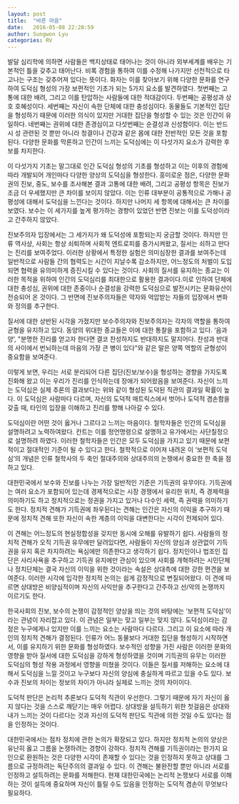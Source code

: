 ```yaml
---
layout: post
title:  "바른 마음"
date:   2016-05-08 22:28:59
author: Sungwon Lyu
categories: RV
---
```

 발달 심리학에 의하면 사람들은 백지상태로 태어나는 것이 아니라 외부세계를 배우는 기본적인 틀을 갖추고 태어난다. 비록 경험을 통하여 이를 수정해 나가지만 선천적으로 타고나는 구조는 갖추어져 있다는 뜻이다. 화자는 이를 찾아보기 위해 다양한 문화를 연구하여 도덕심 형성의 가장 보편적인 기초가 되는 5가지 요소를 발견하였다. 첫번째는 고통에 대한 배려, 그리고 이를 탄압하는 사람들에 대한 적대감이다. 두번째는 공평성과 상호 호혜성이다. 세번째는 자신이 속한 단체에 대한 충성심이다. 동물들도 기본적인 집단을 형성하기 때문에 이러한 의식이 있지만 거대한 집단을 형성할 수 있는 것은 인간이 유일하다. 네번째는 권위에 대한 존경심이고 다섯번째는 순결성과 신성함이다. 이는 반드시 성 관련된 것 뿐만 아니라 청결이나 건강과 같은 몸에 대한 전반적인 모든 것을 포함된다. 다양한 문화를 막론하고 인간이 느끼는 도덕심에는 이 다섯가지 요소가 강력한 후보를 차지한다.

 이 다섯가지 기초는 말그대로 인간 도덕심 형성의 기초를 형성하고 이는 이후의 경험에 따라 개발되어 개인마다 다양한 양상의 도덕심을 형성한다. 흥미로운 점은, 다양한 문화권의 진보, 중도, 보수를 조사해본 결과 고통에 대한 배려, 그리고 공평성 항목은 진보가 조금 더 우세했지만 큰 차이를 보이지 않았다. 이는 인류 대부분이 공통적으로 가해나 공평성에 대해서 도덕심을 느낀다는 것이다. 하지만 나머지 세 항목에 대해서는 큰 차이를 보였다. 보수는 이 세가지를 높게 평가하는 경향이 있었던 반면 진보는 이를 도덕성이라고 간주하지 않았다.

 진보주의자 입장에서는 그 세가지가 왜 도덕성에 포함되는지 궁금할 것이다. 하지만 인류 역사상, 사회는 항상 쇠퇴하며 사회적 엔트로피를 증가시켜왔고, 질서는 쇠하고 만다는 진리를 보여주었다. 이러한 상황에서 특정한 실험은 의미심장한 결과를 보여주는데 일반적으로 사람들 간의 협력도는 시간이 지날수록 감소하지만, 어느정도의 처벌이 도입되면 협력을 유의미하게 증진시킬 수 있다는 것이다. 사회의 질서를 유지하는 종교는 이러한 목적을 위하여 인간의 도덕심리를 최대한으로 활용한 결과이다.이로 인하여 단체에 대한 충성심, 권위에 대한 존중이나 순결성을 강력한 도덕심으로 발전시키는 문화유산이 전승되어 온 것이다. 그 반면에 진보주의자들은 약자와 억압받는 자들의 입장에서 변화와 정의를 추구한다.

 질서에 대한 상반된 시각을 가졌지만 보수주의자와 진보주의자는 각자의 역할을 통하여 균형을 유지하고 있다. 동양의 위대한 종교들은 이에 대한 통찰을 포함하고 있다. ‘음과 양’,  "분명한 진리를 얻고자 한다면 결코 찬성하지도 반대하지도 말지어다. 찬성과 반대의 사이에서 번뇌하는데 마음의 가장 큰 병이 있다"와 같은 말은 양쪽 역할의 균형성이 중요함을 보여준다.

 이렇게 보면, 우리는 서로 분리되어 다른 집단(진보/보수)을 형성하는 경향을 가지도록 진화해 왔고 이는 우리가 진리를 인식하는데 장애가 되어왔음을 보여준다. 자신이 느끼는 도덕심은 실제 추론의 결과보다는 위와 같이 형성된 도덕된 직관의 결과일 확률이 높다. 이 도덕심은 사람마다 다르며, 자신의 도덕적 매트릭스에서 벗어나 도덕적 겸손함을 갖출 때, 타인의 입장을 이해하고 진리를 향해 나아갈 수 있다.

 도덕심이란 어떤 것이 옳거나 그르다고 느끼는 마음이다. 철학자들은 인간의 도덕심을 설명하려고 노력하여왔다. 칸트는 이를 정언명령으로 설명하고 유가에서는 사단칠정으로 설명하려 하였다. 이러한 철학자들은 인간은 모두 도덕심을 가지고 있기 때문에 보편적이고 절대적인 기준이 될 수 있다고 한다. 철학적으로 이어져 내려온 이 ‘보편적 도덕심’의 개념은 인류 철학사의 두 축인 절대주의와 상대주의의 논쟁에서 중요한 한 축을 점하고 있다.

 대한민국에서 보수와 진보를 나누는 가장 일반적인 기준은 기득권의 유무이다. 기득권에는 여러 요소가 포함되어 있는데 경제적으로는 시장 경쟁에서 유리한 위치, 즉 경제력을 의미하기도 하고 정치적으로는 정권을 가지고 있거나 다수인 세력, 즉 권력을 의미하기도 한다. 정치적 견해가 기득권에 좌우된다는 견해는 인간은 자신의 이익을 추구하기 때문에 정치적 견해 또한 자신이 속한 계층의 이익을 대변한다는 시각이 전제되어 있다.

 이 견해는 어느정도의 현실정합성을 갖지만 동시에 오해를 유발하기 쉽다. 사람들의 정치적 견해가 오직 기득권 유무에만 달려있다면, 사람들이 자신의 양심과 상관없이 기득권을 유지 혹은 차지하려는 욕심에만 의존한다고 생각하기 쉽다. 정치인이나 법조인 집단은 사리사욕을 추구하고 기득권 유지에만 관심이 있으며 사회를 개혁하려는 시민단체나 정치단체는 결국 자신의 이익을 위한 것이라는 속설은 상대측에 대한 강한 편견을 보여준다. 이러한 시각에 입각한 정치적 논의는 쉽게 감정적으로 변질되어왔다. 이 견에 따르면 상대방은 비양심적이며 자신의 사익만을 추구한다고 간주하고 선/악의 논쟁까지 이르기도 한다.

 한국사회의 진보, 보수의 논쟁이 감정적인 양상을 띄는 것의 바탕에는 ‘보편적 도덕심’이라는 관념이 자리잡고 있다. 이 관념은 일부는 맞고 일부는 맞지 않다. 도덕심이라는 감정은 누구에게나 있지만 이를 느끼는 요소는 사람마다 다르다. 그리고 이 요소에 따라 개인의 정치적 견해가 결정된다. 인류가 어느 동물보다 거대한 집단을 형성하기 시작하면서, 이를 유지하기 위한 문화를 형성하였다. 보수적인 성향을 가진 사람은 이러한 문화의 영향을 받아 질서에 대한 도덕심을 강하게 형성하였을 것이며 기득권의 유무는 이러한 도덕심의 형성 작용 과정에서 영향을 미쳤을 것이다. 이들은 질서를 저해하는 요소에 대해서 도덕심을 느낄 것이고 누구보다 자신의 양심에 충실하게 따르고 있을 수도 있다. 보수과 진보의 차이는 정보의 차이가 아니라 실제로 느끼는 것의 차이이다.

 도덕적 판단은 논리적 추론보다 도덕적 직관이 우선한다. 그렇기 때문에 자기 자신이 옳지 않다는 것을 스스로 깨닫기는 매우 어렵다. 상대방을 설득하기 위한 첫걸음은 상대와 내가 느끼는 것이 다르다는 것과 자신의 도덕적 판단도 직관에 의한 것일 수도 있다는 점을 인정하는 것이다.

 대한민국에서는 점차 정치에 관한 논의가 확장되고 있다. 하지만 정치적 논의의 양상은 유난히 옳고 그름을 논쟁하려는 경향이 강하다. 정치적 견해를 기득권이라는 한가지 요인으로 환원하는 것은 다양한 시각이 존재할 수 있다는 것을 인정하지 못하고 상대를 그름으로 규정하려는 독단주의의 결과일 수 있다. 이 견해는 불완전할 뿐만 아니라 서로를 인정하고 설득하려는 문화를 저해한다. 현재 대한민국에는 논리적 논쟁보다 서로를 이해하는 것이 설득에 중요하며 자신이 틀릴 수도 있음을 인정하는 도덕적 겸손이 무엇보다 필요하다.

